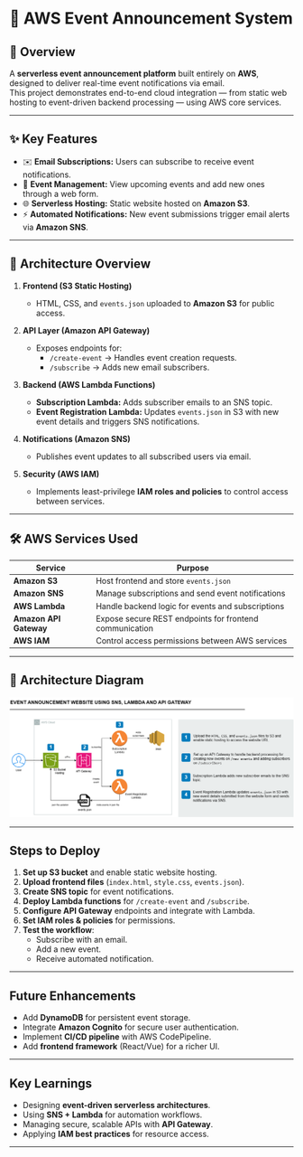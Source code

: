 # 🚀 AWS Event Announcement System

## 📖 Overview
A **serverless event announcement platform** built entirely on **AWS**, designed to deliver real-time event notifications via email.  
This project demonstrates end-to-end cloud integration — from static web hosting to event-driven backend processing — using AWS core services.

---

## ✨ Key Features
- ✉️ **Email Subscriptions:** Users can subscribe to receive event notifications.  
- 📅 **Event Management:** View upcoming events and add new ones through a web form.  
- 🌐 **Serverless Hosting:** Static website hosted on **Amazon S3**.  
- ⚡ **Automated Notifications:** New event submissions trigger email alerts via **Amazon SNS**.  

---

## 🧩 Architecture Overview
1. **Frontend (S3 Static Hosting)**  
   - HTML, CSS, and `events.json` uploaded to **Amazon S3** for public access.

2. **API Layer (Amazon API Gateway)**  
   - Exposes endpoints for:
     - `/create-event` → Handles event creation requests.  
     - `/subscribe` → Adds new email subscribers.

3. **Backend (AWS Lambda Functions)**  
   - **Subscription Lambda:** Adds subscriber emails to an SNS topic.  
   - **Event Registration Lambda:** Updates `events.json` in S3 with new event details and triggers SNS notifications.

4. **Notifications (Amazon SNS)**  
   - Publishes event updates to all subscribed users via email.

5. **Security (AWS IAM)**  
   - Implements least-privilege **IAM roles and policies** to control access between services.

---

## 🛠 AWS Services Used
| Service | Purpose |
|----------|----------|
| **Amazon S3** | Host frontend and store `events.json` |
| **Amazon SNS** | Manage subscriptions and send event notifications |
| **AWS Lambda** | Handle backend logic for events and subscriptions |
| **Amazon API Gateway** | Expose secure REST endpoints for frontend communication |
| **AWS IAM** | Control access permissions between AWS services |

---

## 🧱 Architecture Diagram

![alt text](image101.png)

---

##  Steps to Deploy
1. **Set up S3 bucket** and enable static website hosting.  
2. **Upload frontend files** (`index.html`, `style.css`, `events.json`).  
3. **Create SNS topic** for event notifications.  
4. **Deploy Lambda functions** for `/create-event` and `/subscribe`.  
5. **Configure API Gateway** endpoints and integrate with Lambda.  
6. **Set IAM roles & policies** for permissions.  
7. **Test the workflow**:
   - Subscribe with an email.  
   - Add a new event.  
   - Receive automated notification.

---

##  Future Enhancements
- Add **DynamoDB** for persistent event storage.  
- Integrate **Amazon Cognito** for secure user authentication.  
- Implement **CI/CD pipeline** with AWS CodePipeline.  
- Add **frontend framework** (React/Vue) for a richer UI.  

---

##  Key Learnings
- Designing **event-driven serverless architectures**.  
- Using **SNS + Lambda** for automation workflows.  
- Managing secure, scalable APIs with **API Gateway**.  
- Applying **IAM best practices** for resource access.

---
